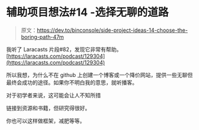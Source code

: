 # 辅助项目想法#14 -选择无聊的道路

> 原文：<https://dev.to/binconsole/side-project-ideas-14-choose-the-boring-path-47m>

我听了 Laracasts 片段#82，发现它非常有帮助。
[https://laracasts.com/podcast/129304](https://laracasts.com/podcast/129304)

所以我想，为什么不在 github 上创建一个博客或一个降价网站，提供一些无聊但最终会成功的途径。如果你不明白我的意思，就听播客。

对于初学者来说，这可能会让人不知所措

链接到资源和书籍，但研究得很好。

你也可以这样做框架，减肥等等。